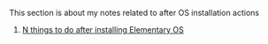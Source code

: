 This section is about my notes related to after OS installation actions

1. [N things to do after installing Elementary OS](thngs-to-do-after-install.md)

